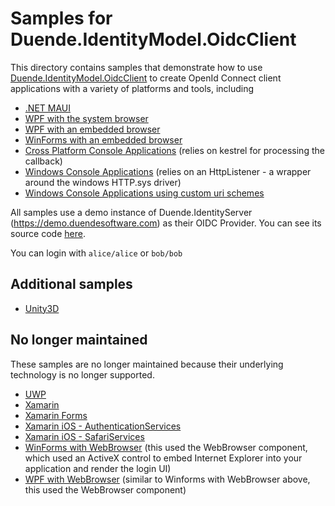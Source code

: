 # Samples for Duende.IdentityModel.OidcClient

This directory contains samples that demonstrate how to use
[Duende.IdentityModel.OidcClient](https://github.com/DuendeSoftware/foss/tree/main/identity-model-oidc-client/samples/) to create
OpenId Connect client applications with a variety of platforms and tools, including
- [.NET MAUI](https://github.com/DuendeSoftware/foss/tree/main/identity-model-oidc-client/samples/Maui)
- [WPF with the system browser](https://github.com/DuendeSoftware/foss/tree/main/identity-model-oidc-client/samples/Wpf)
- [WPF with an embedded browser](https://github.com/DuendeSoftware/foss/tree/main/identity-model-oidc-client/samples/WpfWebView2)
- [WinForms with an embedded browser](https://github.com/DuendeSoftware/foss/tree/main/identity-model-oidc-client/samples//WinFormsWebView2)
- [Cross Platform Console Applications](https://github.com/DuendeSoftware/foss/tree/main/identity-model-oidc-client/samples/NetCoreConsoleClient) (relies on kestrel for processing the callback)
- [Windows Console Applications](https://github.com/DuendeSoftware/foss/tree/main/identity-model-oidc-client/samples/HttpSysConsoleClient) (relies on an HttpListener - a wrapper around the windows HTTP.sys driver)
- [Windows Console Applications using custom uri schemes](https://github.com/DuendeSoftware/foss/tree/main/identity-model-oidc-client/samples/WindowsConsoleSystemBrowser)

All samples use a demo instance of Duende.IdentityServer (https://demo.duendesoftware.com)
as their OIDC Provider. You can see its source code
[here](https://github.com/DuendeSoftware/demo.duendesoftware.com).

You can login with `alice/alice` or `bob/bob`

## Additional samples

* [Unity3D](https://github.com/peterhorsley/Unity3D.Authentication.Example)

## No longer maintained

These samples are no longer maintained because their underlying technology is no
longer supported. 

- [UWP](https://github.com/IdentityModel/IdentityModel.OidcClient.Samples/tree/archived/uwp/Uwp)
- [Xamarin](https://github.com/IdentityModel/IdentityModel.OidcClient.Samples/tree/archived/xamarin/XamarinAndroidClient)
- [Xamarin Forms](https://github.com/IdentityModel/IdentityModel.OidcClient.Samples/tree/archived/xamarin/XamarinForms)
- [Xamarin iOS - AuthenticationServices](https://github.com/IdentityModel/IdentityModel.OidcClient.Samples/tree/archived/xamarin/iOS_AuthenticationServices)
- [Xamarin iOS - SafariServices](https://github.com/IdentityModel/IdentityModel.OidcClient.Samples/tree/archived/xamarin/iOS_SafariServices)
- [WinForms with WebBrowser](https://github.com/IdentityModel/IdentityModel.OidcClient.Samples/releases/tree/archived/webbrowser/WinFormsWebView) (this used the WebBrowser component, which used an ActiveX control to embed Internet Explorer into your application and render the login UI)
- [WPF with WebBrowser](https://github.com/IdentityModel/IdentityModel.OidcClient.Samples/releases/tag/tree/archived/webbrowser/WpfWebView) (similar to Winforms with WebBrowser above, this used the WebBrowser component)
